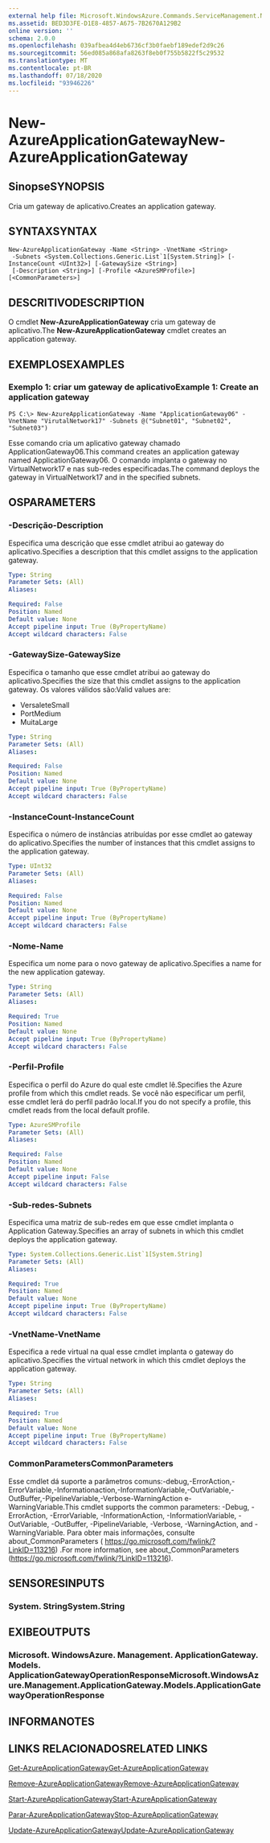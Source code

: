```yaml
---
external help file: Microsoft.WindowsAzure.Commands.ServiceManagement.Network.dll-Help.xml
ms.assetid: BED3D3FE-D1E8-4857-A675-7B2670A129B2
online version: ''
schema: 2.0.0
ms.openlocfilehash: 039afbea4d4eb6736cf3b0faebf189edef2d9c26
ms.sourcegitcommit: 56ed085a868afa8263f8eb0f755b5822f5c29532
ms.translationtype: MT
ms.contentlocale: pt-BR
ms.lasthandoff: 07/18/2020
ms.locfileid: "93946226"
---
```

# <span data-ttu-id="7943d-101">New-AzureApplicationGateway</span><span class="sxs-lookup"><span data-stu-id="7943d-101">New-AzureApplicationGateway</span></span>

## <span data-ttu-id="7943d-102">Sinopse</span><span class="sxs-lookup"><span data-stu-id="7943d-102">SYNOPSIS</span></span>
<span data-ttu-id="7943d-103">Cria um gateway de aplicativo.</span><span class="sxs-lookup"><span data-stu-id="7943d-103">Creates an application gateway.</span></span>

## <span data-ttu-id="7943d-104">SYNTAX</span><span class="sxs-lookup"><span data-stu-id="7943d-104">SYNTAX</span></span>

```
New-AzureApplicationGateway -Name <String> -VnetName <String>
 -Subnets <System.Collections.Generic.List`1[System.String]> [-InstanceCount <UInt32>] [-GatewaySize <String>]
 [-Description <String>] [-Profile <AzureSMProfile>] [<CommonParameters>]
```

## <span data-ttu-id="7943d-105">DESCRITIVO</span><span class="sxs-lookup"><span data-stu-id="7943d-105">DESCRIPTION</span></span>
<span data-ttu-id="7943d-106">O cmdlet **New-AzureApplicationGateway** cria um gateway de aplicativo.</span><span class="sxs-lookup"><span data-stu-id="7943d-106">The **New-AzureApplicationGateway** cmdlet creates an application gateway.</span></span>

## <span data-ttu-id="7943d-107">EXEMPLOS</span><span class="sxs-lookup"><span data-stu-id="7943d-107">EXAMPLES</span></span>

### <span data-ttu-id="7943d-108">Exemplo 1: criar um gateway de aplicativo</span><span class="sxs-lookup"><span data-stu-id="7943d-108">Example 1: Create an application gateway</span></span>
```
PS C:\> New-AzureApplicationGateway -Name "ApplicationGateway06" -VnetName "VirutalNetwork17" -Subnets @("Subnet01", "Subnet02", "Subnet03")
```

<span data-ttu-id="7943d-109">Esse comando cria um aplicativo gateway chamado ApplicationGateway06.</span><span class="sxs-lookup"><span data-stu-id="7943d-109">This command creates an application gateway named ApplicationGateway06.</span></span>
<span data-ttu-id="7943d-110">O comando implanta o gateway no VirtualNetwork17 e nas sub-redes especificadas.</span><span class="sxs-lookup"><span data-stu-id="7943d-110">The command deploys the gateway in VirtualNetwork17 and in the specified subnets.</span></span>

## <span data-ttu-id="7943d-111">OS</span><span class="sxs-lookup"><span data-stu-id="7943d-111">PARAMETERS</span></span>

### <span data-ttu-id="7943d-112">-Descrição</span><span class="sxs-lookup"><span data-stu-id="7943d-112">-Description</span></span>
<span data-ttu-id="7943d-113">Especifica uma descrição que esse cmdlet atribui ao gateway do aplicativo.</span><span class="sxs-lookup"><span data-stu-id="7943d-113">Specifies a description that this cmdlet assigns to the application gateway.</span></span>

```yaml
Type: String
Parameter Sets: (All)
Aliases: 

Required: False
Position: Named
Default value: None
Accept pipeline input: True (ByPropertyName)
Accept wildcard characters: False
```

### <span data-ttu-id="7943d-114">-GatewaySize</span><span class="sxs-lookup"><span data-stu-id="7943d-114">-GatewaySize</span></span>
<span data-ttu-id="7943d-115">Especifica o tamanho que esse cmdlet atribui ao gateway do aplicativo.</span><span class="sxs-lookup"><span data-stu-id="7943d-115">Specifies the size that this cmdlet assigns to the application gateway.</span></span>
<span data-ttu-id="7943d-116">Os valores válidos são:</span><span class="sxs-lookup"><span data-stu-id="7943d-116">Valid values are:</span></span>

- <span data-ttu-id="7943d-117">Versalete</span><span class="sxs-lookup"><span data-stu-id="7943d-117">Small</span></span>
- <span data-ttu-id="7943d-118">Port</span><span class="sxs-lookup"><span data-stu-id="7943d-118">Medium</span></span>
- <span data-ttu-id="7943d-119">Muita</span><span class="sxs-lookup"><span data-stu-id="7943d-119">Large</span></span>

```yaml
Type: String
Parameter Sets: (All)
Aliases: 

Required: False
Position: Named
Default value: None
Accept pipeline input: True (ByPropertyName)
Accept wildcard characters: False
```

### <span data-ttu-id="7943d-120">-InstanceCount</span><span class="sxs-lookup"><span data-stu-id="7943d-120">-InstanceCount</span></span>
<span data-ttu-id="7943d-121">Especifica o número de instâncias atribuídas por esse cmdlet ao gateway do aplicativo.</span><span class="sxs-lookup"><span data-stu-id="7943d-121">Specifies the number of instances that this cmdlet assigns to the application gateway.</span></span>

```yaml
Type: UInt32
Parameter Sets: (All)
Aliases: 

Required: False
Position: Named
Default value: None
Accept pipeline input: True (ByPropertyName)
Accept wildcard characters: False
```

### <span data-ttu-id="7943d-122">-Nome</span><span class="sxs-lookup"><span data-stu-id="7943d-122">-Name</span></span>
<span data-ttu-id="7943d-123">Especifica um nome para o novo gateway de aplicativo.</span><span class="sxs-lookup"><span data-stu-id="7943d-123">Specifies a name for the new application gateway.</span></span>

```yaml
Type: String
Parameter Sets: (All)
Aliases: 

Required: True
Position: Named
Default value: None
Accept pipeline input: True (ByPropertyName)
Accept wildcard characters: False
```

### <span data-ttu-id="7943d-124">-Perfil</span><span class="sxs-lookup"><span data-stu-id="7943d-124">-Profile</span></span>
<span data-ttu-id="7943d-125">Especifica o perfil do Azure do qual este cmdlet lê.</span><span class="sxs-lookup"><span data-stu-id="7943d-125">Specifies the Azure profile from which this cmdlet reads.</span></span>
<span data-ttu-id="7943d-126">Se você não especificar um perfil, esse cmdlet lerá do perfil padrão local.</span><span class="sxs-lookup"><span data-stu-id="7943d-126">If you do not specify a profile, this cmdlet reads from the local default profile.</span></span>

```yaml
Type: AzureSMProfile
Parameter Sets: (All)
Aliases: 

Required: False
Position: Named
Default value: None
Accept pipeline input: False
Accept wildcard characters: False
```

### <span data-ttu-id="7943d-127">-Sub-redes</span><span class="sxs-lookup"><span data-stu-id="7943d-127">-Subnets</span></span>
<span data-ttu-id="7943d-128">Especifica uma matriz de sub-redes em que esse cmdlet implanta o Application Gateway.</span><span class="sxs-lookup"><span data-stu-id="7943d-128">Specifies an array of subnets in which this cmdlet deploys the application gateway.</span></span>

```yaml
Type: System.Collections.Generic.List`1[System.String]
Parameter Sets: (All)
Aliases: 

Required: True
Position: Named
Default value: None
Accept pipeline input: True (ByPropertyName)
Accept wildcard characters: False
```

### <span data-ttu-id="7943d-129">-VnetName</span><span class="sxs-lookup"><span data-stu-id="7943d-129">-VnetName</span></span>
<span data-ttu-id="7943d-130">Especifica a rede virtual na qual esse cmdlet implanta o gateway do aplicativo.</span><span class="sxs-lookup"><span data-stu-id="7943d-130">Specifies the virtual network in which this cmdlet deploys the application gateway.</span></span>

```yaml
Type: String
Parameter Sets: (All)
Aliases: 

Required: True
Position: Named
Default value: None
Accept pipeline input: True (ByPropertyName)
Accept wildcard characters: False
```

### <span data-ttu-id="7943d-131">CommonParameters</span><span class="sxs-lookup"><span data-stu-id="7943d-131">CommonParameters</span></span>
<span data-ttu-id="7943d-132">Esse cmdlet dá suporte a parâmetros comuns:-debug,-ErrorAction,-ErrorVariable,-Informationaction,-InformationVariable,-OutVariable,-OutBuffer,-PipelineVariable,-Verbose-WarningAction e-WarningVariable.</span><span class="sxs-lookup"><span data-stu-id="7943d-132">This cmdlet supports the common parameters: -Debug, -ErrorAction, -ErrorVariable, -InformationAction, -InformationVariable, -OutVariable, -OutBuffer, -PipelineVariable, -Verbose, -WarningAction, and -WarningVariable.</span></span> <span data-ttu-id="7943d-133">Para obter mais informações, consulte about_CommonParameters ( https://go.microsoft.com/fwlink/?LinkID=113216) .</span><span class="sxs-lookup"><span data-stu-id="7943d-133">For more information, see about_CommonParameters (https://go.microsoft.com/fwlink/?LinkID=113216).</span></span>

## <span data-ttu-id="7943d-134">SENSORES</span><span class="sxs-lookup"><span data-stu-id="7943d-134">INPUTS</span></span>

### <span data-ttu-id="7943d-135">System. String</span><span class="sxs-lookup"><span data-stu-id="7943d-135">System.String</span></span>

## <span data-ttu-id="7943d-136">EXIBE</span><span class="sxs-lookup"><span data-stu-id="7943d-136">OUTPUTS</span></span>

### <span data-ttu-id="7943d-137">Microsoft. WindowsAzure. Management. ApplicationGateway. Models. ApplicationGatewayOperationResponse</span><span class="sxs-lookup"><span data-stu-id="7943d-137">Microsoft.WindowsAzure.Management.ApplicationGateway.Models.ApplicationGatewayOperationResponse</span></span>

## <span data-ttu-id="7943d-138">INFORMA</span><span class="sxs-lookup"><span data-stu-id="7943d-138">NOTES</span></span>

## <span data-ttu-id="7943d-139">LINKS RELACIONADOS</span><span class="sxs-lookup"><span data-stu-id="7943d-139">RELATED LINKS</span></span>

[<span data-ttu-id="7943d-140">Get-AzureApplicationGateway</span><span class="sxs-lookup"><span data-stu-id="7943d-140">Get-AzureApplicationGateway</span></span>](./Get-AzureApplicationGateway.md)

[<span data-ttu-id="7943d-141">Remove-AzureApplicationGateway</span><span class="sxs-lookup"><span data-stu-id="7943d-141">Remove-AzureApplicationGateway</span></span>](./Remove-AzureApplicationGateway.md)

[<span data-ttu-id="7943d-142">Start-AzureApplicationGateway</span><span class="sxs-lookup"><span data-stu-id="7943d-142">Start-AzureApplicationGateway</span></span>](./Start-AzureApplicationGateway.md)

[<span data-ttu-id="7943d-143">Parar-AzureApplicationGateway</span><span class="sxs-lookup"><span data-stu-id="7943d-143">Stop-AzureApplicationGateway</span></span>](./Stop-AzureApplicationGateway.md)

[<span data-ttu-id="7943d-144">Update-AzureApplicationGateway</span><span class="sxs-lookup"><span data-stu-id="7943d-144">Update-AzureApplicationGateway</span></span>](./Update-AzureApplicationGateway.md)
